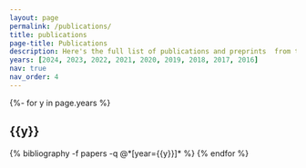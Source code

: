```yaml
---
layout: page
permalink: /publications/
title: publications
page-title: Publications
description: Here's the full list of publications and preprints  from the lab
years: [2024, 2023, 2022, 2021, 2020, 2019, 2018, 2017, 2016]
nav: true
nav_order: 4
---
```

<!-- _pages/publications.md -->
<div class="publications">

{%- for y in page.years %}
  <h2 class="year">{{y}}</h2>
  {% bibliography -f papers -q @*[year={{y}}]* %}
{% endfor %}

</div>
